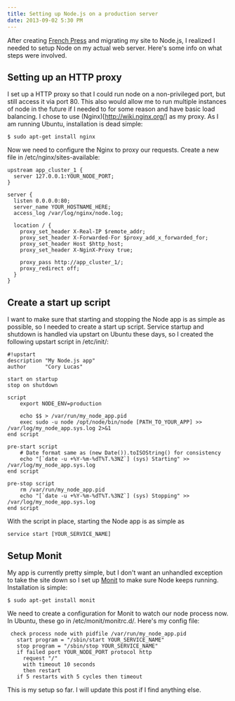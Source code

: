 ```yaml
---
title: Setting up Node.js on a production server
date: 2013-09-02 5:30 PM
---
```

After creating [French Press](https://github.com/coryflucas/french-press) and migrating my site to Node.js, I realized I needed to setup Node on my actual web server.  Here's some info on what steps were involved.

## Setting up an HTTP proxy
I set up a HTTP proxy so that I could run node on a non-privileged port, but still access it via port 80.  This also would allow me to run multiple instances of node in the future if I needed to for some reason and have basic load balancing. I chose to use (Nginx)[http://wiki.nginx.org/] as my proxy.  As I am running Ubuntu, installation is dead simple:

	$ sudo apt-get install nginx

Now we need to configure the Nginx to proxy our requests.  Create a new file in /etc/nginx/sites-available:

	upstream app_cluster_1 {
	  server 127.0.0.1:YOUR_NODE_PORT;
	}
	
	server {
	  listen 0.0.0.0:80;
	  server_name YOUR_HOSTNAME_HERE;
	  access_log /var/log/nginx/node.log;
	
	  location / {
	    proxy_set_header X-Real-IP $remote_addr;
	    proxy_set_header X-Forwarded-For $proxy_add_x_forwarded_for;
	    proxy_set_header Host $http_host;
	    proxy_set_header X-NginX-Proxy true;
	
	    proxy_pass http://app_cluster_1/;
	    proxy_redirect off;
	  }
	}

## Create a start up script
I want to make sure that starting and stopping the Node app is as simple as possible, so I needed to create a start up script.  Service startup and shutdown is handled via upstart on Ubuntu these days, so I created the following upstart script in /etc/init/:

	#!upstart
	description "My Node.js app"
	author      "Cory Lucas"
	
	start on startup
	stop on shutdown
	
	script
	    export NODE_ENV=production
	
	    echo $$ > /var/run/my_node_app.pid
	    exec sudo -u node /opt/node/bin/node [PATH_TO_YOUR_APP] >> /var/log/my_node_app.sys.log 2>&1
	end script
	
	pre-start script
	    # Date format same as (new Date()).toISOString() for consistency
	    echo "[`date -u +%Y-%m-%dT%T.%3NZ`] (sys) Starting" >> /var/log/my_node_app.sys.log
	end script
	
	pre-stop script
	    rm /var/run/my_node_app.pid
	    echo "[`date -u +%Y-%m-%dT%T.%3NZ`] (sys) Stopping" >> /var/log/my_node_app.sys.log
	end script

With the script in place, starting the Node app is as simple as

	service start [YOUR_SERVICE_NAME]
	
## Setup Monit
My app is currently pretty simple, but I don't want an unhandled exception to take the site down so I set up [Monit](http://mmonit.com/monit/) to make sure Node keeps running.  Installation is simple:

	$ sudo apt-get install monit

We need to create a configuration for Monit to watch our node process now.  In Ubuntu, these go in /etc/monit/monitrc.d/.  Here's my config file:

	 check process node with pidfile /var/run/my_node_app.pid
	   start program = "/sbin/start YOUR_SERVICE_NAME"
	   stop program = "/sbin/stop YOUR_SERVICE_NAME"
	   if failed port YOUR_NODE_PORT protocol http
	     request "/"
	     with timeout 10 seconds
	     then restart
	   if 5 restarts with 5 cycles then timeout

This is my setup so far.  I will update this post if I find anything else.
